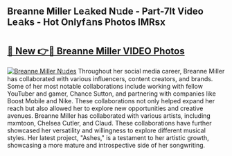 ## Breanne Miller Le𝚊ked N𝚞de - Part-7It Video Le𝚊ks - Hot Onlyf𝚊ns Photos IMRsx

# <h2><a href="http://ab42522.deff.icu/?id=Breanne+Miller">🔗 New 👉🔴 Breanne Miller VIDEO Photos</a></h2>

[![Breanne Miller N𝚞des](https://i.imgur.com/rIISA9y.gif)](http://ab42522.deff.icu/?id=Breanne+Miller)
Throughout her social media career, Breanne Miller has collaborated with various influencers, content creators, and brands. Some of her most notable collaborations include working with fellow YouTuber and gamer, Chance Sutton, and partnering with companies like Boost Mobile and Nike. These collaborations not only helped expand her reach but also allowed her to explore new opportunities and creative avenues. Breanne Miller has collaborated with various artists, including mxmtoon, Chelsea Cutler, and Claud. These collaborations have further showcased her versatility and willingness to explore different musical styles. Her latest project, "Ashes," is a testament to her artistic growth, showcasing a more mature and introspective side of her songwriting.
